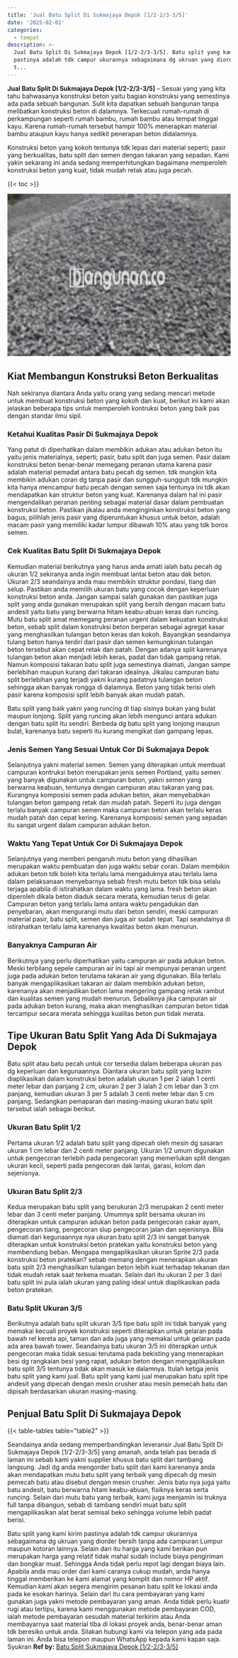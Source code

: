 ```yaml
---
title: 'Jual Batu Split Di Sukmajaya Depok [1/2-2/3-3/5]'
date: '2025-02-01'
categories:
  - tempat
description: >-
  Jual Batu Split Di Sukmajaya Depok [1/2-2/3-3/5]. Batu split yang kami kirim
  pastinya adalah tdk campur ukurannya sebagaimana dg ukruan yang diorder bersih
  t...
---
```


**Jual Batu Split Di Sukmajaya Depok \[1/2-2/3-3/5\]** – Sesuai yang yang kita tahu bahwasanya konstruksi beton yaitu bagian konstruksi yang semestinya ada pada sebuah bangunan. Sulit kita dapatkan sebuah bangunan tanpa melibatkan konstruksi beton di dalamnya. Terkecuali rumah-rumah di perkampungan seperti rumah bambu, rumah bambu atau tempat tinggal kayu. Karena rumah-rumah tersebut hampir 100% menerapkan material bambu ataupun kayu hanya sedikit penerapan beton didalamnya.

Konstruksi beton yang kokoh tentunya tdk lepas dari material seperti; pasir yang berkualitas, batu split dan semen dengan takaran yang sepadan. Kami yakin sekarang ini anda sedang memperhitungkan bagaimana memperoleh konstruksi beton yang kuat, tidak mudah retak atau juga pecah.

{{< toc >}}

![Jual Batu Split Di Sukmajaya Depok [1/2-2/3-3/5]](/images/jual-batu-split-10.png)

## Kiat Membangun Konstruksi Beton Berkualitas

Nah sekiranya diantara Anda yaitu orang yang sedang mencari metode untuk membuat konstruksi beton yang kokoh dan kuat, berikut ini kami akan jelaskan beberapa tips untuk memperoleh kontruksi beton yang baik pas dengan standar ilmu sipil.

### Ketahui Kualitas Pasir Di Sukmajaya Depok

Yang patut di diperhatikan dalam membikin adukan atau adukan beton itu yaitu jenis materialnya, seperti; pasir, batu split dan juga semen. Pasir dalam konstruksi beton benar-benar memegang peranan utama karena pasir adalah material pemadat antara batu pecah dg semen. tdk mungkin kita membikin adukan coran dg tanpa pasir dan sungguh-sungguh tdk mungkin kita hanya mencampur batu pecah dengan semen saja tentunya ini tdk akan mendapatkan kan struktur beton yang kuat. Karenanya dalam hal ini pasir mengendalikan peranan penting sebagai material dasar dalam pembuatan konstruksi beton. Pastikan jikalau anda menginginkan konstruksi beton yang bagus, pilihlah jenis pasir yang diperuntukan khusus untuk beton, adalah macam pasir yang memiliki kadar lumpur dibawah 10% atau yang tdk boros semen.

### Cek Kualitas Batu Split Di Sukmajaya Depok

Kemudian material berikutnya yang harus anda amati ialah batu pecah dg ukuran 1/2 sekiranya anda ingin membuat lantai beton atau dak beton. Ukuran 2/3 seandainya anda mau membikin struktur pondasi, tiang dan selup. Pastikan anda memilih ukuran batu yang cocok dengan keperluan konstruksi beton anda. Jangan sampai salah gunakan dan pastikan juga split yang anda gunakan merupakan split yang bersih dengan macam batu andesit yaitu batu yang berwarna hitam keabu-abuan keras dan runcing. Mutu batu split amat memegang peranan urgent dalam kekuatan konstruksi beton, sebab split dalam konstruksi beton berperan sebagai agregat kasar yang menghasilkan tulangan beton keras dan kokoh. Bayangkan seandainya tulang beton hanya terdiri dari pasir dan semen kemungkinan tulangan beton tersebut akan cepat retak dan patah. Dengan adanya split karenanya tulangan beton akan menjadi lebih keras, padat dan tidak gampang retak. Namun komposisi takaran batu split juga semestinya diamati, Jangan sampe berlebihan maupun kurang dari takaran idealnya. Jikalau campuran batu split berlebihan yang terjadi yakni kurang padatnya tulangan beton sehingga akan banyak rongga di dalamnya. Beton yang tidak terisi oleh pasir karena komposisi split lebih banyak akan mudah patah.

Batu split yang baik yakni yang runcing di tiap sisinya bukan yang bulat maupun lonjong. Split yang runcing akan lebih mengunci antara adukan dengan batu split itu sendiri. Berbeda dg batu split yang lonjong maupun bulat, karenanya batu seperti itu kurang mengikat dan gampang lepas.

### Jenis Semen Yang Sesuai Untuk Cor Di Sukmajaya Depok

Selanjutnya yakni material semen. Semen yang diterapkan untuk membuat campuran kontruksi beton merupakan jenis semen Portland, yaitu semen yang banyak digunakan untuk campuran beton, yakni semen yang berwarna keabuan, tentunya dengan campuran atau takaran yang pas. Kurangnya komposisi semen pada adukan beton, akan menyebabkan tulangan beton gampang retak dan mudah patah. Seperti itu juga dengan terlalu banyak campuran semen maka campuran beton akan terlalu keras mudah patah dan cepat kering. Karenanya komposisi semen yang sepadan itu sangat urgent dalam campuran adukan beton.

### Waktu Yang Tepat Untuk Cor Di Sukmajaya Depok

Selanjutnya yang memberi pengaruh mutu beton yang dihasilkan merupakan waktu pembuatan dan juga waktu sebar coran. Dalam membikin adukan beton tdk boleh kita terlalu lama mengaduknya atau terlalu lama dalam pelaksanaan menyebarnya sebab fresh mutu beton tdk bisa selalu terjaga apabila di istirahatkan dalam waktu yang lama. fresh beton akan diperoleh dikala beton diaduk secara merata, kemudian terus di gelar. Campuran beton yang terlalu lama antara waktu pengadukan dan penyebaran, akan mengurangi mutu dari beton sendiri, meski campuran material pasir, batu split, semen dan juga air sudah tepat. Tapi seandainya di istirahatkan terlalu lama karenanya kwalitas beton akan menurun.

### Banyaknya Campuran Air

Berikutnya yang perlu diperhatikan yaitu campuran air pada adukan beton. Meski terbilang sepele campuran air ini tapi air mempunyai peranan urgent juga pada adukan beton terutama takaran air yang digunakan. Bila terlalu banyak mengaplikasikan takaran air dalam membikin adukan beton, karenanya akan menjadikan beton lama mengering gampang retak rambut dan kualitas semen yang mudah menurun. Sebaliknya jika campuran air pada adukan beton kurang, maka akan menghasilkan campuran beton tidak tercampur secara merata sehingga kualitas beton pun tidak merata.

## Tipe Ukuran Batu Split Yang Ada Di Sukmajaya Depok

Batu split atau batu pecah untuk cor tersedia dalam beberapa ukuran pas dg keperluan dan kegunaannya. Diantara ukuran batu split yang lazim diaplikasikan dalam konstruksi beton adalah ukuran 1 per 2 ialah 1 centi meter lebar dan panjang 2 cm, ukuran 2 per 3 ialah 2 cm lebar dan 3 cm panjang, kemudian ukuran 3 per 5 adalah 3 centi meter lebar dan 5 cm panjang. Sedangkan pemaparan dari masing-masing ukuran batu split tersebut ialah sebagai berikut.

### Ukuran Batu Split 1/2

Pertama ukuran 1/2 adalah batu split yang dipecah oleh mesin dg sasaran ukuran 1 cm lebar dan 2 centi meter panjang. Ukuran 1/2 umum digunakan untuk pengecoran terlebih pada pengecoran yang memerlukan split dengan ukuran kecil, seperti pada pengecoran dak lantai, garasi, kolom dan sejenisnya.

### Ukuran Batu Split 2/3

Kedua merupakan batu split yang berukuran 2/3 merupakan 2 centi meter lebar dan 3 centi meter panjang. Umumnya split bersama ukuran ini diterapkan untuk campuran adukan beton pada pengecoran cakar ayam, pengecoran tiang, pengecoran slup pengecoran jalan dan sejenisnya. Bila diamati dari kegunaannya nya ukuran batu split 2/3 ini sangat banyak diterapkan untuk konstruksi beton pratekan yaitu konstruksi beton yang membendung beban. Mengapa mengaplikasikan ukuran Sprite 2/3 pada konstruksi beton pratekan? sebab memang dengan menerapkan ukuran batu split 2/3 menghasilkan tulangan beton lebih kuat terhadap tekanan dan tidak mudah retak saat terkena muatan. Selain dari itu ukuran 2 per 3 dari batu split ini pula ialah ukuran yang paling ideal untuk diaplikasikan pada beton pratekan.

### Batu Split Ukuran 3/5

Berikutnya adalah batu split ukuran 3/5 tipe batu split ini tidak banyak yang memakai kecuali proyek konstruksi seperti diterapkan untuk gelaran pada bawah rel kereta api, taman dan ada juga yang memakai untuk gelaran pada ada area bawah tower. Seandainya batu ukuran 3/5 ini diterapkan untuk pengecoran maka tidak sesuai terutama pada bekisting yang menerapkan besi dg rangkaian besi yang rapat, adukan beton dengan mengaplikasikan batu split 3/5 tentunya tidak akan masuk ke dalamnya. Itulah ketiga jenis batu split yang kami jual. Batu split yang kami jual merupakan batu split tipe andesit yang dipecah dengan mesin crusher atau mesin pemecah batu dan dipisah berdasarkan ukuran masing-masing.

## Penjual Batu Split Di Sukmajaya Depok

{{< table-tables table="table2" >}}

Seandainya anda sedang memperbandingkan leveransir Jual Batu Split Di Sukmajaya Depok \[1/2-2/3-3/5\] yang amanah, anda telah pas berada di laman ini sebab kami yakni supplier khusus batu split dari tambang langsung. Jadi dg anda mengorder batu split dari kami karenanya anda akan mendapatkan mutu batu split yang terbaik yang dipecah dg mesin pemecah batu atau disebut dengan mesin crusher. Jenis batu nya juga yaitu batu andesit, batu berwarna hitam keabu-abuan, fisiknya keras serta runcing. Selain dari mutu batu yang terbaik, kami juga menjamin isi truknya full tanpa dibangun, sebab di tambang sendiri muat batu split mengaplikasikan alat berat semisal beko sehingga volume lebih padat berisi.

Batu split yang kami kirim pastinya adalah tdk campur ukurannya sebagaimana dg ukruan yang diorder bersih tanpa ada campuran Lumpur maupun kotoran lainnya. Selain dari itu harga yang kami berikan pun merupakan harga yang relatif tidak mahal sudah include biaya pengiriman dan bongkar muat. Sehingga Anda tidak perlu repot lagi dengan biaya lain. Apabila anda mau order dari kami caranya cukup mudah, anda hanya tinggal memberikan ke kami alamat yang komplit dan nomor HP aktif. Kemudian kami akan segera mengirim pesanan batu split ke lokasi anda pada ke esokan harinya. Selain dari itu cara pembayaran yang kami gunakan juga yakni metode pembayaran yang aman. Anda tidak perlu kuatir rugi atau tertipu, karena kami menggunakan metode pembayaran COD, ialah metode pembayaran sesudah material terkirim atau Anda membayarnya saat material tiba di lokasi proyek anda, benar-benar aman tdk beresiko untuk anda. Silakan hubungi kami via telepon yang ada pada laman ini. Anda bisa telepon maupun WhatsApp kepada kami kapan saja. Syukran
**Ref by:** [Batu Split Sukmajaya Depok [1/2-2/3-3/5]](https://id.wikipedia.org/wiki/Batu)

